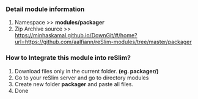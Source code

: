 ### Detail module information

1. Namespace >> **modules/packager**
2. Zip Archive source >> <br>https://minhaskamal.github.io/DownGit/#/home?url=https://github.com/aalfiann/reSlim-modules/tree/master/packager

### How to Integrate this module into reSlim?

1. Download files only in the current folder. **(eg. packager/)**
2. Go to your reSlim server and go to directory modules
3. Create new folder **packager** and paste all files.
4. Done

